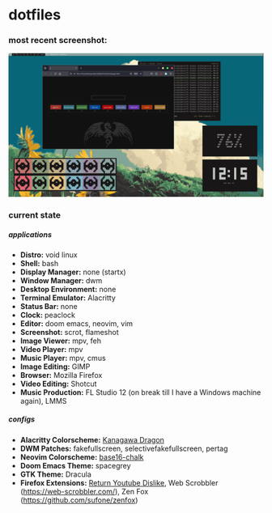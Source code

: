 # dotfiles
### most recent screenshot:
![screenshot](https://raw.githubusercontent.com/bhavyakukkar/dotfiles/main/screenshots/2023-12-31-001517_1920x1080_scrot.png)

### current state
##### applications
- **Distro:** void linux
- **Shell:** bash
- **Display Manager:** none (startx)
- **Window Manager:** dwm
- **Desktop Environment:** none
- **Terminal Emulator:** Alacritty
- **Status Bar:** none
- **Clock:** peaclock
- **Editor:** doom emacs, neovim, vim
- **Screenshot:** scrot, flameshot
- **Image Viewer:** mpv, feh
- **Video Player:** mpv
- **Music Player:** mpv, cmus
- **Image Editing:** GIMP
- **Browser:** Mozilla Firefox
- **Video Editing:** Shotcut
- **Music Production:** FL Studio 12 (on break till I have a Windows machine again), LMMS

##### configs
- **Alacritty Colorscheme:** [Kanagawa Dragon](https://github.com/rebelot/kanagawa.nvim/blob/master/extras/alacritty_kanagawa_dragon.yml)
- **DWM Patches:** fakefullscreen, selectivefakefullscreen, pertag
- **Neovim Colorscheme:** [base16-chalk](https://base16.netlify.app/previews/base16-chalk)
- **Doom Emacs Theme:** spacegrey
- **GTK Theme:** Dracula
- **Firefox Extensions:** [Return Youtube Dislike](https://www.returnyoutubedislike.com), Web Scrobbler (https://web-scrobbler.com/), Zen Fox (https://github.com/sufone/zenfox)
